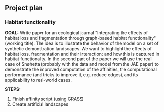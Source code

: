 ## Project plan

### Habitat functionality

**GOAL:** 
Write paper for an ecological journal "Integrating the effects of habitat loss and fragmentation through graph-based habitat functionality" (working title). The idea is to illustrate the behavior of the model on a set of synthetic demonstration landscapes. We want to highlight the effects of habitat loss, fragmentation and their interaction; and how this is captured in habitat functionality. In the second part of the paper we will use the real case of Snøhetta (probably with the data and model from the JAE paper) to demonstrate the improved computation of the affinities, the computational performance (and tricks to improve it, e.g. reduce edges), and its applicability to real-world cases. 

**STEPS:**

1. Finish affinity script (using GRASS)
2. Create artificial landscapes

